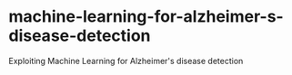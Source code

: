 # machine-learning-for-alzheimer-s-disease-detection
 Exploiting Machine Learning for Alzheimer's disease detection
